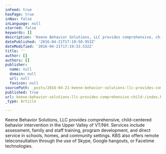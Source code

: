```yaml
---
inFeed: true
hasPage: true
inNav: false
inLanguage: null
starred: false
keywords: []
description: 'Keene Behavior Solutions, LLC provides comprehensive, child-centered behavior intervention in the Upper Valley of VT/NH. Services include assessment, family and staff training, program development, and direct service in schools, homes, and community settings. KBS also offers remote teleconsultation through the use of Skype, Google hangouts, or Facetime technologies. '
datePublished: '2016-04-21T17:19:50.953Z'
dateModified: '2016-04-21T17:19:33.532Z'
title: ''
author: []
authors: []
publisher:
  name: null
  domain: null
  url: null
  favicon: null
sourcePath: _posts/2016-04-21-keene-behavior-solutions-llc-provides-comprehensive-child-.md
published: true
url: keene-behavior-solutions-llc-provides-comprehensive-child-/index.html
_type: Article

---
```

Keene Behavior Solutions, LLC provides comprehensive, child-centered behavior intervention in the Upper Valley of VT/NH. Services include assessment, family and staff training, program development, and direct service in schools, homes, and community settings. KBS also offers remote teleconsultation through the use of Skype, Google hangouts, or Facetime technologies.